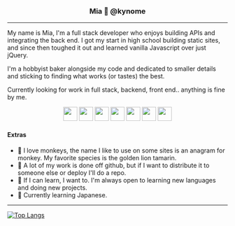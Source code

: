 <h3 align="center">Mia 🐒 @kynome</h3>
<hr>

<p>My name is Mia, I'm a full stack developer who enjoys building APIs and integrating the back end. I got my start in high school building static sites, and since then toughed it out and learned vanilla Javascript over just jQuery.</p>

<p>I'm a hobbyist baker alongside my code and dedicated to smaller details and sticking to finding what works (or tastes) the best.</p>

<p>Currently looking for work in full stack, backend, front end.. anything is fine by me.</p>

<p align="center">
  <img height="32" width="32" src="https://cdn.jsdelivr.net/gh/devicons/devicon/icons/html5/html5-original.svg" />
  <img height="32" width="32" src="https://cdn.jsdelivr.net/gh/devicons/devicon/icons/css3/css3-original.svg" />
  <img height="32" width="32" src="https://cdn.jsdelivr.net/gh/devicons/devicon/icons/javascript/javascript-original.svg" />
  <img height="32" width="32" src="https://cdn.jsdelivr.net/gh/devicons/devicon/icons/nodejs/nodejs-original.svg" />
  <img height="32" width="32" src="https://cdn.jsdelivr.net/gh/devicons/devicon/icons/python/python-original.svg" />
  <img height="32" width="32" src="https://cdn.jsdelivr.net/gh/devicons/devicon/icons/java/java-original.svg" />
  <img height="32" width="32" src="https://cdn.jsdelivr.net/gh/devicons/devicon/icons/mysql/mysql-original-wordmark.svg" />
</p>
 
<h4>Extras </h4>

* 🙊 I love monkeys, the name I like to use on some sites is an anagram for monkey. My favorite species is the golden lion tamarin.
* 🔑 A lot of my work is done off github, but if I want to distribute it to someone else or deploy I'll do a repo.
* 💪 If I can learn, I want to. I'm always open to learning new languages and doing new projects.
* 📖 Currently learning Japanese.

<hr>
 
 [![Top Langs](https://github-readme-stats.vercel.app/api/top-langs/?username=pldbrja&layout=compact&theme=radical)](https://github.com/anuraghazra/github-readme-stats)
